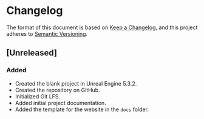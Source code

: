 # Changelog

The format of this document is based on [Keep a Changelog](https://keepachangelog.com/en/1.0.0/),
and this project adheres to [Semantic Versioning](https://semver.org/spec/v2.0.0.html).

## [Unreleased]

### Added

- Created the blank project in Unreal Engine 5.3.2.
- Created the repository on GitHub.
- Initialized Git LFS.
- Added initial project documentation.
- Added the template for the website in the `docs` folder.